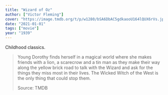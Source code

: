 ```yaml
---
title: "Wizard of Oz"
author: ["Victor Fleming"]
cover: "https://image.tmdb.org/t/p/w1280/bSA6DbAC5gdkaooU164lQUX6rVs.jpg"
date: "2021-01-01"
tags: ["movie"]
year: "1939"
---
```


Childhood classics.

> Young Dorothy finds herself in a magical world where she makes friends with a lion, a scarecrow and a tin man as they make their way along the yellow brick road to talk with the Wizard and ask for the things they miss most in their lives. The Wicked Witch of the West is the only thing that could stop them.
>
> Source: TMDB
